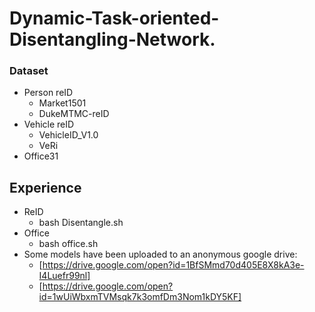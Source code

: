 # Dynamic-Task-oriented-Disentangling-Network.

### Dataset

- Person reID
  - Market1501
  - DukeMTMC-reID
- Vehicle reID
  - VehicleID_V1.0
  - VeRi
- Office31



## Experience

- ReID
  - bash Disentangle.sh
- Office
  - bash office.sh
- Some models have been uploaded to an anonymous google drive:
  * [https://drive.google.com/open?id=1BfSMmd70d405E8X8kA3e-I4Luefr99nl]
  * [https://drive.google.com/open?id=1wUiWbxmTVMsqk7k3omfDm3Nom1kDY5KF]
